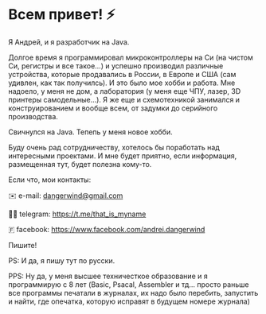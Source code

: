 # Всем привет! ⚡
Я Андрей, и я разработчик на Java. 

Долгое время я программировал микроконтроллеры на Си (на чистом Си, регистры и все такое...) и успешно производил различные устройства, которые продавались в России, в Европе и США (сам удивлен, как так получилсь). 
И это было мое хобби и работа. Мне надоело, у меня не дом, а лаборатория (у меня еще ЧПУ, лазер, 3D принтеры самодельные...). Я же еще и схемотехникой занимался и конструированием и вообще всем, от задумки до серийного производства.

Свичнулся на Java. Тепепь у меня новое хобби.

Буду очень рад сотрудничеству, хотелось бы поработать над интересными проектами.  И мне будет приятно, если информация, размещенная тут, будет полезна кому-то.

Если что, мои контакты:


✉️ e-mail: dangerwind@gmail.com

🧑‍💻 telegram: https://t.me/that_is_myname

🇫 facebook: https://www.facebook.com/andrei.dangerwind

Пишите!

PS: И да, я пишу тут по русски.

PPS: Ну да, у меня высшее техничесткое образование и я программирую с 8 лет (Basic, Psacal, Assembler и тд... просто раньше все программы печатали в журналах, их надо было перебить, запустить и найти, где опечатка, которую исправят в будущем номере журнала)


